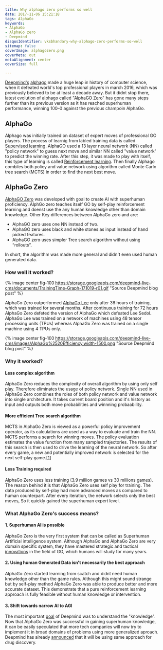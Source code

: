```yaml
---
title: Why alphago zero performs so well
date: 2017-11-06 15:21:18
tags: AlphaGo
keywords:
- AlphaGo
- AlphaGo zero
- Deepmind
disqusIdentifier: vksbhandary-why-alphago-zero-performs-so-well
sitemap: false
coverImage: alphagozero.png
coverMeta: out
metaAlignment: center
coverSize: full

---
```

[Deepmind's](https://deepmind.com/) [alphago](https://deepmind.com/research/alphago/) made a huge leap in history of computer science, when it defeated world's top professional players in march 2016, which was previously believed to be at least a decade away. But it didnt stop there, latest evolution of alphago called ["AlphaGO Zero"](https://www.nature.com/articles/nature24270.epdf?author_access_token=VJXbVjaSHxFoctQQ4p2k4tRgN0jAjWel9jnR3ZoTv0PVW4gB86EEpGqTRDtpIz-2rmo8-KG06gqVobU5NSCFeHILHcVFUeMsbvwS-lxjqQGg98faovwjxeTUgZAUMnRQ) has gone many steps further than its previous version as it has reached superhuman performance, winning 100–0 against the previous champoin AlphaGo. 

<!-- more -->
<!-- toc -->
## AlphaGo
Alphago was initially trained on dataset of expert moves of professional GO players. The process of learnig from labled training data is called [Supervised learning](https://en.wikipedia.org/wiki/Supervised_learning). AlphaGO used a 13 layer neural network (NN) called "policy network" to guess next move and similar NN called "value network" to predict the winning rate. After this step, it was made to play with itself, this type of learning is called [Reinforcement learning](https://en.wikipedia.org/wiki/Reinforcement_learning). Then finally Alphago combiles both policy and value network using algorithm called Monte Carlo tree search (MCTS) in order to find the next best move. 

## AlphaGo Zero
[AlphaGO Zero](https://deepmind.com/blog/alphago-zero-learning-scratch/) was developed with goal to create AI with superhuman proficiency. AlphGo zero teaches itself GO by self-play reinforcement learning and doenst use the any human knowledge other than domain knowledge.
Other Key differences between AlphaGo zero and  are:
- AlphaGO zero uses one NN instead of two.
- AlphaGO zero uses black and white stones as input instead of hand picked features.
- AlphaGO zero uses simpler Tree search algorithm without using “rollouts”.

In short, the algorithm was made more general and didn't even used human generated data.

### How well it worked?

{% image center fig-100 https://storage.googleapis.com/deepmind-live-cms/documents/TrainingTime-Graph-171019-r01.gif  "Source Deepmind blog post" %}

AlphaGo Zero outperformed [AlphaGo Lee](https://www.nature.com/articles/nature24270.epdf?author_access_token=VJXbVjaSHxFoctQQ4p2k4tRgN0jAjWel9jnR3ZoTv0PVW4gB86EEpGqTRDtpIz-2rmo8-KG06gqVobU5NSCFeHILHcVFUeMsbvwS-lxjqQGg98faovwjxeTUgZAUMnRQ) only after 36 hours of training, which was trained for several months. After continuous training for 72 hours AlphaGo Zero defeted the version of AlphaGo which defeated Lee Sedol. AlphaGo Lee was trained on a network of machines using 48 tensor processing units (TPUs) whereas AlphaGo Zero was trained on a single machine using 4 TPUs only.


{% image center fig-100 https://storage.googleapis.com/deepmind-live-cms/images/AlphaGo%2520Efficiency.width-1500.png  "Source Deepmind blog post" %}

### Why it worked?
#### Less complex algorithm
AlphaGo Zero reduces the complexity of overall algorithm by using only self play. Therefore eliminates the usage of policy network. Single NN used in AlphaGo Zero combines the roles of both policy network and value network into single architecture. It takes current board position and it's history as input and outputs both move probabilities and winnning probaability. 

#### More efficient Tree search algorithm
MCTS in AlphaGo Zero is viewed as a powerful policy improvement operator, as its calculations are used as a way to evaluate and train the NN. MCTS performs a search for winning moves. The policy evaluation estimates the value function from many sampled trajectories. The results of this search is then used to drive the learning of the neural network. So after every game, a new and potentially improved network is selected for the next self-play game.[[1](https://medium.com/intuitionmachine/the-strange-loop-in-alphago-zeros-self-play-6e3274fcdd9f)] 

#### Less Training required
AlphaGo Zero uses less training (3.9 million games vs 30 millions games). The reason behind it is that AlphaGo Zero uses self play for training. The data produced by self-play had more advanced moves as compared to human counterpart. After every iteration, the network selects only the best moves, So it quickly gained the superhuman expert level.


### What AlphaGo Zero's success means?

#### 1. Superhuman AI is possible
AlphaGo Zero is the very first system that can be called as Superhuman Artificial intelligence system. Although AlphaGo and AlphaGo Zero are very domain specific system, they have mastered strategic and tactical [innovations](https://deepmind.com/blog/innovations-alphago/) in the field of GO, which humans will study for many years.

#### 2. Using human Generated Data isn't necessarily the best approach 

AlphaGo Zero started learning from scatch and didnt need human knowledge other than the game rules. Although this might sound strange but by self-play method AlphaGo Zero was able to produce better and more accurate dataset. This demonstrate that a pure reinforcement learning approach is fully feasible without human knowledge or intervention.

#### 3. Shift towards narrow AI to AGI
The most important [goal](https://www.youtube.com/watch?v=WXHFqTvfFSw) of Deepmind was to understand the "knowledge". Now that AlphaGo Zero was successful in gaining superhuman knowledge, it can be easily speculated that more tech companies will now try to implement it in broad domains of problems using more generalized aproach. Deepmind has already [announced](https://www.bloomberg.com/news/articles/2017-10-18/deepmind-s-superpowerful-ai-sets-its-sights-on-drug-discovery) that it will be using same approach for drug discovery.